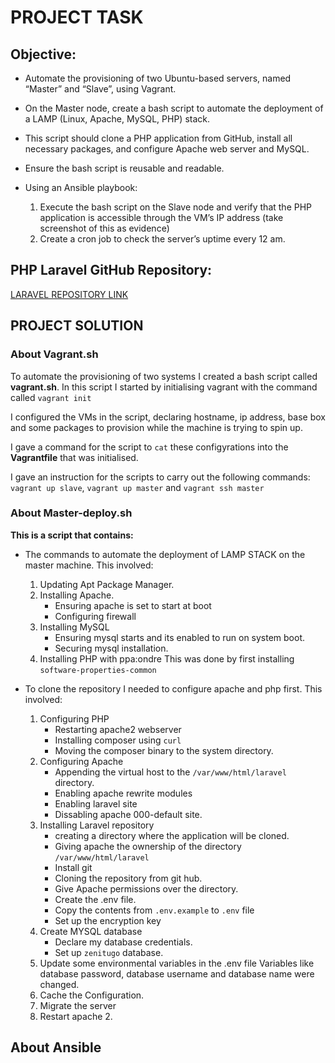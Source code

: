 # PROJECT TASK

## Objective:
- Automate the provisioning of two Ubuntu-based servers, named “Master” and “Slave”, using Vagrant.

- On the Master node, create a bash script to automate the deployment of a LAMP (Linux, Apache, MySQL, PHP) stack.

- This script should clone a PHP application from GitHub, install all necessary packages, and configure Apache web server and MySQL. 

- Ensure the bash script is reusable and readable.

- Using an Ansible playbook:
   1. Execute the bash script on the Slave node and verify that the PHP application is accessible through the VM’s IP address (take screenshot of this as evidence)
   2. Create a cron job to check the server’s uptime every 12 am.


## PHP Laravel GitHub Repository:

[LARAVEL REPOSITORY LINK](https://github.com/laravel/laravel)


## PROJECT SOLUTION 

### About Vagrant.sh
To automate the provisioning of two systems I created a bash script called **vagrant.sh**.
In this script I started by initialising vagrant with the command called `vagrant init`

I configured the VMs in the script, declaring hostname, ip address, base box and some packages to provision while the machine is trying to spin up.

I gave a command for the script to `cat` these configyrations into the **Vagrantfile** that was initialised.


I gave an instruction for the scripts to carry out the following commands:  `vagrant up slave`, `vagrant up master` and `vagrant ssh master`

### About Master-deploy.sh
**This is a script that contains:**
- The commands to automate the deployment of LAMP STACK on the master machine. This involved:
    
    1. Updating Apt Package Manager.
    2. Installing Apache.
        - Ensuring apache is set to start at boot
        - Configuring firewall
    3. Installing MySQL
        - Ensuring mysql starts and its enabled to run on system boot.
        - Securing mysql installation.
    4. Installing PHP with ppa:ondre
        This was done by first installing `software-properties-common`
    
- To clone the repository I needed to configure apache and php first. This involved:

    1. Configuring PHP
        - Restarting apache2 webserver
        - Installing composer using `curl`
        - Moving the composer binary to the system directory.
    2. Configuring Apache
        - Appending the virtual host to the `/var/www/html/laravel` directory.
        - Enabling apache rewrite modules
        - Enabling laravel site
        - Dissabling apache 000-default site.
    3. Installing Laravel repository
        - creating a directory where the application will be cloned.
        - Giving apache the ownership of the directory `/var/www/html/laravel`
        - Install git 
        - Cloning the repository from git hub.
        - Give Apache permissions over the directory.
        - Create the .env file.
        - Copy the contents from `.env.example` to `.env` file
        - Set up the encryption key
    4. Create MYSQL database
        - Declare my database credentials.
        - Set up `zenitugo` database.
    5. Update some environmental variables in the .env file
          Variables like database password, database username and database name were changed.
    6. Cache the Configuration.
    7. Migrate the server
    8. Restart apache 2.


## About Ansible

 